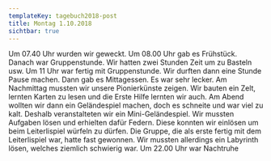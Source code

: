 ```yaml
---
templateKey: tagebuch2018-post
title: Montag 1.10.2018
sichtbar: true
---
```

Um 07.40 Uhr wurden wir geweckt. Um 08.00 Uhr gab es Frühstück. Danach war Gruppenstunde. Wir hatten zwei Stunden Zeit um zu Basteln usw. Um 11 Uhr war fertig mit Gruppenstunde. Wir durften dann eine Stunde Pause machen. Dann gab es Mittagessen. Es war sehr lecker. Am Nachmittag mussten wir unsere Pionierkünste zeigen. Wir bauten ein Zelt, lernten Karten zu lesen und die Erste Hilfe lernten wir auch. Am Abend wollten wir dann ein Geländespiel machen, doch es schneite und war viel zu kalt. Deshalb veranstalteten wir ein Mini-Geländespiel. Wir mussten Aufgaben lösen und erhielten dafür Federn. Diese konnten wir einlösen um beim Leiterlispiel würfeln zu dürfen. Die Gruppe, die als erste fertig mit dem Leiterlispiel war, hatte fast gewonnen. Wir mussten allerdings ein Labyrinth lösen, welches ziemlich schwierig war. Um 22.00 Uhr war Nachtruhe
